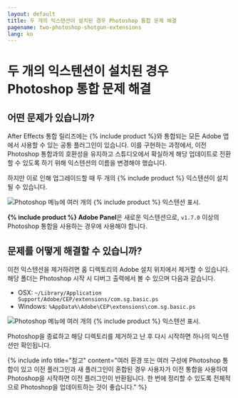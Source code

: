```yaml
---
layout: default
title: 두 개의 익스텐션이 설치된 경우 Photoshop 통합 문제 해결
pagename: two-photoshop-shotgun-extensions
lang: ko
---
```


# 두 개의 익스텐션이 설치된 경우 Photoshop 통합 문제 해결

## 어떤 문제가 있습니까?

After Effects 통합 릴리즈에는 {% include product %}와 통합되는 모든 Adobe 앱에서 사용할 수 있는 공통 플러그인이 있습니다. 이를 구현하는 과정에서, 이전 Photoshop 통합과의 호환성을 유지하고 스튜디오에서 확실하게 해당 업데이트로 전환할 수 있도록 하기 위해 익스텐션의 이름을 변경해야 했습니다.

하지만 이로 인해 업그레이드할 때 두 개의 {% include product %} 익스텐션이 설치될 수 있습니다.

![Photoshop 메뉴에 여러 개의 {% include product %} 익스텐션 표시.](/images/photoshop-extension-panel.png)

**{% include product %} Adobe Panel**은 새로운 익스텐션으로, `v1.7.0` 이상의 Photoshop 통합을 사용하는 경우에 사용해야 합니다.

## 문제를 어떻게 해결할 수 있습니까?

이전 익스텐션을 제거하려면 홈 디렉토리의 Adobe 설치 위치에서 제거할 수 있습니다. 해당 폴더는 Photoshop 시작 시 디버그 출력에서 볼 수 있으며 다음과 같습니다.

- OSX: `~/Library/Application Support/Adobe/CEP/extensions/com.sg.basic.ps`
- Windows: `%AppData%\Adobe\CEP\extensions\com.sg.basic.ps`

![Photoshop 메뉴에 여러 개의 {% include product %} 익스텐션 표시.](/images/shotgun-desktop-console-photoshop-extension.png)

Photoshop을 종료하고 해당 디렉토리를 제거하고 난 후 다시 시작하면 하나의 익스텐션만 확인됩니다.

{% include info title="참고" content="여러 환경 또는 여러 구성에 Photoshop 통합이 있고 이전 플러그인과 새 플러그인이 혼합된 경우 사용자가 이전 통합을 사용하여 Photoshop을 시작하면 이전 플러그인이 반환됩니다. 한 번에 정리할 수 있도록 전체적으로 Photoshop을 업데이트하는 것이 좋습니다." %}